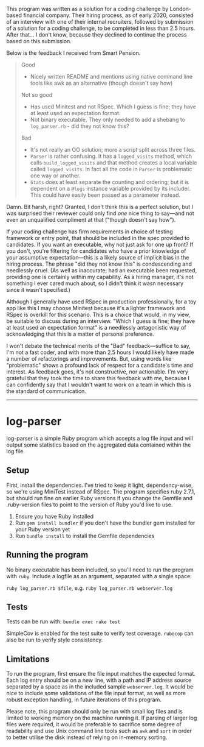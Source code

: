 This program was written as a solution for a coding challenge by London-based 
financial company. Their hiring process, as of early 2020, consisted of an 
interview with one of their internal recruiters, followed by submission of a 
solution for a coding challenge, to be completed in less than 2.5 hours. After 
that... I don't know, because they declined to continue the process based on this 
submission.

Below is the feedback I received from Smart Pension.

> Good
> 
> - Nicely written README and mentions using native command line tools like awk as 
an alternative (though doesn't say how)
> 
> Not so good
> 
> - Has used Minitest and not RSpec. Which I guess is fine; they have at least 
used an expectation format.
> - Not binary executable. They only needed to add a shebang to `log_parser.rb` - 
did they not know this?
> 
> Bad
> 
> - It's not really an OO solution; more a script split across three files.
> - `Parser` is rather confusing. It has a `logged_visits` method, which calls 
`build_logged_visits` and that method creates a local variable called 
`logged_visits`. In fact all the code in `Parser` is problematic one way or another.
> - `Stats` does at least separate the counting and ordering; but it is dependent on a `@logs`
instance variable provided by its includer. This could have easily been passed as a 
parameter instead.

Damn. Bit harsh, right? Granted, I don't think this is a perfect solution, but I was
surprised their reviewer could only find _one_ nice thing to say—and not even an
unqualified compliment at that ("though doesn't say how"). 

If your coding challenge has firm requirements in choice of testing framework or
entry point, that should be included in the spec provided to candidates. If you want
an executable, why not just ask for one up front? If you don't, you're filtering for 
candidates who have a prior knowledge of your assumptive expectation—this is a likely 
source of implicit bias in the hiring process. The phrase "did they not know this" is
condescending and needlessly cruel. (As well as inaccurate; had an executable been 
requested, providing one is certainly within my capability. As a hiring manager, it's
not something I ever cared much about, so I didn't think it wasn necessary since it wasn't 
specified.)

Although I generally have used RSpec in production professionally, for a toy app like 
this I may choose Minitest because it's a lighter framework and RSpec is overkill for 
this scenario. This is a choice that would, in my view, be suitable to discuss during 
an interview. "Which I guess is fine; they have at least used an expectation format" is
a needlessly antagonistic way of acknowledging that this is a matter of personal preference.

I won't debate the technical merits of the "Bad" feedback—suffice to say, I'm not a fast
coder, and with more than 2.5 hours I would likely have made a number of refactorings and 
improvements. But, using words like "problematic" shows a profound lack of respect for a 
candidate's time and interest. As feedback goes, it's not constructive, nor actionable. I'm
very grateful that they took the time to share this feedback with me, because I can confidently 
say that I wouldn't want to work on a team in which this is the standard of communication.


---

# log-parser

log-parser is a simple Ruby program which accepts a log file input and will
output some statistics based on the aggregated data contained within the log
file.

## Setup

First, install the dependencies. I've tried to keep it light, dependency-wise, so we're 
using MiniTest instead of RSpec. The program specifies ruby 2.7.1, but should run fine
on earlier Ruby versions if you change the Gemfile and .ruby-version files to point to 
the version of Ruby you'd like to use.

1. Ensure you have Ruby installed
2. Run `gem install bundler` if you don't have the bundler gem installed for your Ruby version yet
3. Run `bundle install` to install the Gemfile dependencies

## Running the program

No binary executable has been included, so you'll need to run the program with `ruby`. 
Include a logfile as an argument, separated with a single space:

`ruby log_parser.rb $file`, e.g. `ruby log_parser.rb webserver.log`

## Tests

Tests can be run with:
`bundle exec rake test`

SimpleCov is enabled for the test suite to verify test coverage.
`rubocop` can also be run to verify style consistency.

## Limitations

To run the program, first ensure the file input matches the expected format.
Each log entry should be on a new line, with a path and IP address source
separated by a space as in the included sample `webserver.log`. It would be 
nice to include some validations of the file input format, as well as more robust 
exception handling, in future iterations of this program.

Please note, this program should only be run with small log files and is limited
to working memory on the machine running it. If parsing of larger log files were
required, it would be preferable to sacrifice some degree of readability and use
Unix command line tools such as `awk` and `sort` in order to better utilise the 
disk instead of relying on in-memory sorting.


